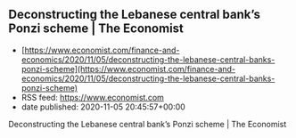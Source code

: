 ## Deconstructing the Lebanese central bank’s Ponzi scheme | The Economist
 - [https://www.economist.com/finance-and-economics/2020/11/05/deconstructing-the-lebanese-central-banks-ponzi-scheme](https://www.economist.com/finance-and-economics/2020/11/05/deconstructing-the-lebanese-central-banks-ponzi-scheme)
 - RSS feed: https://www.economist.com
 - date published: 2020-11-05 20:45:57+00:00

Deconstructing the Lebanese central bank’s Ponzi scheme | The Economist

